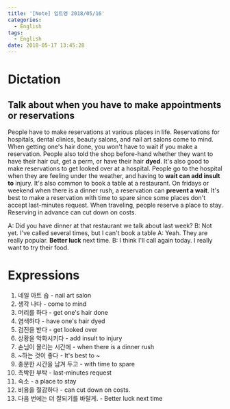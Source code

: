 ```yaml
---
title: '[Note] 입트영 2018/05/16'
categories:
  - English
tags:
  - English
date: 2018-05-17 13:45:28
---
```


# Dictation
## Talk about when you have to make appointments or reservations

People have to make reservations at various places in life. Reservations for hospitals, dental clinics, beauty salons, and nail art salons come to mind. When getting one's hair done, you won't have to wait if you make a reservation. People also told the shop before-hand whether they want to have their hair cut, get a perm, or have their hair **dyed**. It's also good to make reservations to get looked over at a hospital. People go to the hospital when they are feeling under the weather, and having to **wait can add insult to** injury. It's also common to book a table at a restaurant. On fridays or weekend when there is a dinner rush, a reservation can **prevent a wait**. It's best to make a reservation with time to spare since some places don't accept last-minutes request. When traveling, people reserve a place to stay. Reserving in advance can cut down on costs.

A: Did you have dinner at that restaurant we talk about last week?
B: Not yet. I've called several times, but I can't book a table
A: Yeah. They are really popular. **Better luck** next time.
B: I think I'll call again today. I really want to try their food.

# Expressions
1. 네일 아트 숍 - nail art salon
2. 생각 나다 - come to mind
3. 머리를 하다 - get one's hair done
4. 염색하다 - have one's hair dyed
5. 검진을 받다 - get looked over
6. 상황을 악화시키다 - add insult to injury
7. 손님이 몰리는 시간에 - when there is a dinner rush
8. ~하는 것이 좋다 - It's best to ~
9. 충분한 시간을 남겨 두고 - with time to spare
10. 촉박한 부탁 - last-minutes request
11. 숙소 - a place to stay
12. 비용을 절감하다 - can cut down on costs.
13. 다음 번에는 더 잘되기를 바랄게. - Better luck next time
